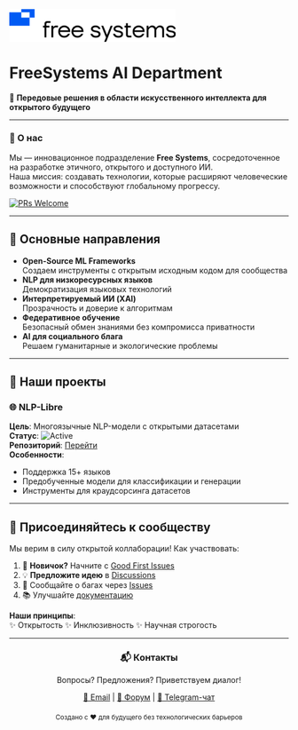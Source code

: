 <span style="background-color: white; display: inline-block;">
  <img src="logo-dark.svg" alt="Free Systems Logo" width="300" style="vertical-align: middle"/>
</span>

# FreeSystems AI Department

🚀 **Передовые решения в области искусственного интеллекта для открытого будущего**

---

### 🌟 О нас
Мы — инновационное подразделение **Free Systems**, сосредоточенное на разработке этичного, открытого и доступного ИИ.  
Наша миссия: создавать технологии, которые расширяют человеческие возможности и способствуют глобальному прогрессу.

[![PRs Welcome](https://img.shields.io/badge/PRs-Welcome-brightgreen.svg)](https://github.com/free-systems/ai/pulls)

---

## 🧠 Основные направления
- **Open-Source ML Frameworks**  
  Создаем инструменты с открытым исходным кодом для сообщества
- **NLP для низкоресурсных языков**  
  Демократизация языковых технологий
- **Интерпретируемый ИИ (XAI)**  
  Прозрачность и доверие к алгоритмам
- **Федеративное обучение**  
  Безопасный обмен знаниями без компромисса приватности
- **AI для социального блага**  
  Решаем гуманитарные и экологические проблемы

---

## 🚀 Наши проекты

### 🌐 NLP-Libre
**Цель**: Многоязычные NLP-модели с открытыми датасетами  
**Статус**: ![Active](https://img.shields.io/badge/status-active-success)  
**Репозиторий**: [Перейти](profile/nlp-libre)  
**Особенности**:
- Поддержка 15+ языков
- Предобученные модели для классификации и генерации
- Инструменты для краудсорсинга датасетов

---

## 🤝 Присоединяйтесь к сообществу
Мы верим в силу открытой коллаборации! Как участвовать:
1. 🌱 **Новичок?** Начните с [Good First Issues](profile/contribute)
2. 💡 **Предложите идею** в [Discussions](profile/discussions)
3. 🐛 Сообщайте о багах через [Issues](profile/issues)
4. 📚 Улучшайте [документацию](profile/docs)

**Наши принципы**:  
✨ Открытость ✨ Инклюзивность ✨ Научная строгость

---

<div align="center">
  <h3>📬 Контакты</h3>
  <p>Вопросы? Предложения? Приветствуем диалог!</p>
  <p>
    <a href="mailto:ai@free-systems.org">📧 Email</a> | 
    <a href="profile/forum">💬 Форум</a> | 
    <a href="profile/telegram">📢 Telegram-чат</a>
  </p>
  <sub>Создано с ❤️ для будущего без технологических барьеров</sub>
</div>
